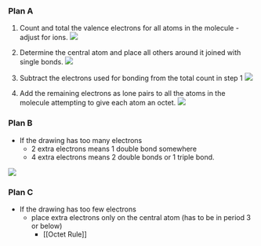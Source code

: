 ### Plan A
1. Count and total the valence electrons for all atoms in the molecule - adjust for ions.
**![](https://lh7-us.googleusercontent.com/dGG9iAmvMqDFG-kvLlBnZZMYdWU1bVNEecB2qun6EWbnaJ9K8fpj8I4yZhlYWH8ElY9oCedbhWgl1ilJohK3AeAfaqQ-QSYdAPTDDXlCA_tVAUBPG4d-2WEJTV4MpLQbpiKKIj1d4KviCfOV23V2gUY)**

2. Determine the central atom and place all others around it joined with single bonds.
**![](https://lh7-us.googleusercontent.com/Uqk7kEis0PKli4A4SOIe6GuNXzEubWODbyIIPXg1LHBHJoMJirxUPfDdBxSrsIlfoqs7TY9NcnhrH5jyBn4f-OWflFJ-Od5VmzR_fLSkPr1eJZINvW0HxCxt3zZeX2oAa-4BN9XpDvkPKGC6beGHKFM)**
3. Subtract the electrons used for bonding from the total count in step 1
**![](https://lh7-us.googleusercontent.com/iqPKK2D0iyny-Eu_wxR_Efq44_CpNgvYbiqexGPeTJ-nAfefUM1QybobdX62OalSMOk9KKbj_cylSu4KdW1km6AQgOvqDMuKRpgmKOXW4r809feUVok5GF6ihulNE0bofv_YWNNelR70mwC6b4VPe0k)**
4. Add the remaining electrons as lone pairs to all the atoms in the molecule attempting to give each atom an octet.
**![](https://lh7-us.googleusercontent.com/ZkEWjVOyxSU9s5cJEQ7WW8j_OKh2h_F5ADz25nx_z6FzyApHXPskvfdO_q7PX5NdHqJQqeBu4wU7ggUW6KnhpmrP8i20Elh-W-liInj0ZRx9_bKt5Zml7yLhVejlMDFgKP6H258w5TZxiahDJg4TsCo)**

### Plan B
- If the drawing has too many electrons
	- 2 extra electrons means 1 double bond somewhere
	- 4 extra electrons means 2 double bonds or 1 triple bond.

**![](https://lh7-us.googleusercontent.com/vmmz18m77FzgcprEhCqU2gHwHPaqBlqI5nw2fNok-0fo84Z0zjUm8-sBANGNTnyrsTMs7NcAZqDCH_Ofk8eAB94in0Dl7v27KDvdgVtYZXUhtaIX6lPlvyWGrCr8RVVtTm0uaNKiyNiheNIikxZHMF0)**

### Plan C
- If the drawing has too few electrons
	- place extra electrons only on the central atom (has to be in period 3 or below)
		- [[Octet Rule]]

